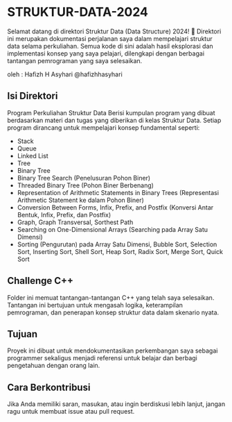 # STRUKTUR-DATA-2024
Selamat datang di direktori Struktur Data (Data Structure) 2024! 🎉
Direktori ini merupakan dokumentasi perjalanan saya dalam mempelajari struktur data selama perkuliahan. Semua kode di sini adalah hasil eksplorasi dan implementasi konsep yang saya pelajari, dilengkapi dengan berbagai tantangan pemrograman yang saya selesaikan.

oleh : Hafizh H Asyhari 
@hafizhhasyhari
## Isi Direktori
Program Perkuliahan Struktur Data
Berisi kumpulan program yang dibuat berdasarkan materi dan tugas yang diberikan di kelas Struktur Data. Setiap program dirancang untuk mempelajari konsep fundamental seperti:

- Stack
- Queue
- Linked List
- Tree
- Binary Tree
- Binary Tree Search (Penelusuran Pohon Biner)
- Threaded Binary Tree (Pohon Biner Berbenang)
- Representation of Arithmetic Statements in Binary Trees (Representasi Arithmetic Statement ke dalam Pohon Biner)
- Conversion Between Forms, Infix, Prefix, and Postfix (Konversi Antar Bentuk, Infix, Prefix, dan Postfix)
- Graph, Graph Transversal, Sorthest Path
- Searching on One-Dimensional Arrays (Searching pada Array Satu Dimensi)
- Sorting (Pengurutan) pada Array Satu Dimensi, Bubble Sort, Selection Sort, Inserting Sort, Shell Sort, Heap Sort, Radix Sort, Merge Sort, Quick Sort

## Challenge C++
Folder ini memuat tantangan-tantangan C++ yang telah saya selesaikan. Tantangan ini bertujuan untuk mengasah logika, keterampilan pemrograman, dan penerapan konsep struktur data dalam skenario nyata.

## Tujuan
Proyek ini dibuat untuk mendokumentasikan perkembangan saya sebagai programmer sekaligus menjadi referensi untuk belajar dan berbagi pengetahuan dengan orang lain.

## Cara Berkontribusi
Jika Anda memiliki saran, masukan, atau ingin berdiskusi lebih lanjut, jangan ragu untuk membuat issue atau pull request.
